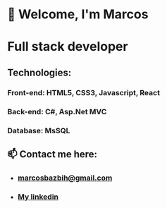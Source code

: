# 👋 Welcome, I'm Marcos

# Full stack developer

## Technologies: 
### Front-end: HTML5, CSS3, Javascript, React
### Back-end: C#, Asp.Net MVC
### Database: MsSQL


## 📫 Contact me here:

* ### marcosbazbih@gmail.com
* ### [My linkedin](https://www.linkedin.com/in/marcos-bazbih/) 



<!--
**Marcos-Bazbih/Marcos-Bazbih** is a ✨ _special_ ✨ repository because its `README.md` (this file) appears on your GitHub profile.

Here are some ideas to get you started:

- 🔭 I’m currently working on ...
- 🌱 I’m currently learning ...
- 👯 I’m looking to collaborate on ...
- 🤔 I’m looking for help with ...
- 💬 Ask me about ...
- 📫 How to reach me: ...
- 😄 Pronouns: ...
- ⚡ Fun fact: ...
-->
